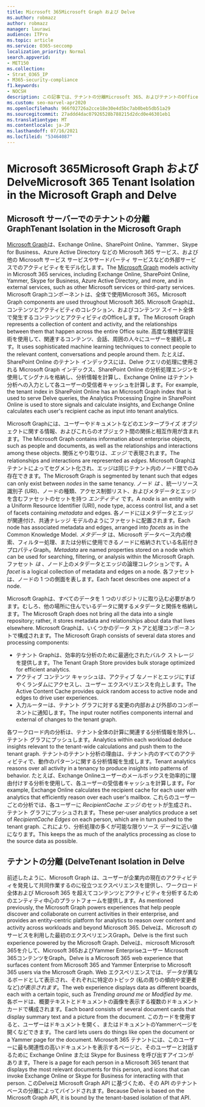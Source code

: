 ```yaml
---
title: Microsoft 365Microsoft Graph および Delve
ms.author: robmazz
author: robmazz
manager: laurawi
audience: ITPro
ms.topic: article
ms.service: O365-seccomp
localization_priority: Normal
search.appverid:
- MET150
ms.collection:
- Strat_O365_IP
- M365-security-compliance
f1.keywords:
- NOCSH
description: この記事では、テナントの分離Microsoft 365、およびテナントのOffice Graphについて説明Delve。
ms.custom: seo-marvel-apr2020
ms.openlocfilehash: 966f02726a2cce18e30e4d5bc7ab0beb5db51a29
ms.sourcegitcommit: 27addd4dac07926528b788215d2dcd0e46301eb1
ms.translationtype: MT
ms.contentlocale: ja-JP
ms.lasthandoff: 07/16/2021
ms.locfileid: "53464087"
---
```

# <a name="microsoft-365-tenant-isolation-in-the-microsoft-graph-and-delve"></a><span data-ttu-id="38a4e-103">Microsoft 365Microsoft Graph および Delve</span><span class="sxs-lookup"><span data-stu-id="38a4e-103">Microsoft 365 Tenant Isolation in the Microsoft Graph and Delve</span></span>

## <a name="tenant-isolation-in-the-microsoft-graph"></a><span data-ttu-id="38a4e-104">Microsoft サーバーでのテナントの分離Graph</span><span class="sxs-lookup"><span data-stu-id="38a4e-104">Tenant Isolation in the Microsoft Graph</span></span>

<span data-ttu-id="38a4e-105">[Microsoft Graph](https://developer.microsoft.com/graph)は、Exchange Online、SharePoint Online、Yammer、Skype for Business、Azure Active Directory などの Microsoft 365 サービス、および他の Microsoft サービス サービスやサードパーティ サービスなどの外部サービスでのアクティビティをモデル化します。</span><span class="sxs-lookup"><span data-stu-id="38a4e-105">The [Microsoft Graph](https://developer.microsoft.com/graph) models activity in Microsoft 365 services, including Exchange Online, SharePoint Online, Yammer, Skype for Business, Azure Active Directory, and more, and in external services, such as other Microsoft services or third-party services.</span></span> <span data-ttu-id="38a4e-106">Microsoft Graphコンポーネントは、全体で使用Microsoft 365。</span><span class="sxs-lookup"><span data-stu-id="38a4e-106">Microsoft Graph components are used throughout Microsoft 365.</span></span> <span data-ttu-id="38a4e-107">Microsoft Graphは、コンテンツとアクティビティのコレクション、およびコンテンツ スイート全体で発生するコンテンツとアクティビティのOfficeします。</span><span class="sxs-lookup"><span data-stu-id="38a4e-107">The Microsoft Graph represents a collection of content and activity, and the relationships between them that happen across the entire Office suite.</span></span> <span data-ttu-id="38a4e-108">高度な機械学習技術を使用して、関連するコンテンツ、会話、周囲の人々にユーザーを接続します。</span><span class="sxs-lookup"><span data-stu-id="38a4e-108">It uses sophisticated machine learning techniques to connect people to the relevant content, conversations and people around them.</span></span> <span data-ttu-id="38a4e-109">たとえば、SharePoint Online のテナント インデックスには、Delve クエリの処理に使用される Microsoft Graph インデックス、SharePoint Online の分析処理エンジンを使用してシグナルを格納し、分析情報を計算し、Exchange Online はテナント分析への入力として各ユーザーの受信者キャッシュを計算します。</span><span class="sxs-lookup"><span data-stu-id="38a4e-109">For example, the tenant index in SharePoint Online has an Microsoft Graph index that is used to serve Delve queries, the Analytics Processing Engine in SharePoint Online is used to store signals and calculate insights, and Exchange Online calculates each user's recipient cache as input into tenant analytics.</span></span>

<span data-ttu-id="38a4e-110">Microsoft Graphには、ユーザーやドキュメントなどのエンタープライズ オブジェクトに関する情報、およびこれらのオブジェクト間の関係と相互作用が含まれます。</span><span class="sxs-lookup"><span data-stu-id="38a4e-110">The Microsoft Graph contains information about enterprise objects, such as people and documents, as well as the relationships and interactions among these objects.</span></span> <span data-ttu-id="38a4e-111">関係とやり取りは、*エッジ* で表現されます。</span><span class="sxs-lookup"><span data-stu-id="38a4e-111">The relationships and interactions are represented as *edges*.</span></span> <span data-ttu-id="38a4e-112">Microsoft Graphはテナントによってセグメント化され、エッジは同じテナント内のノード間でのみ存在できます。</span><span class="sxs-lookup"><span data-stu-id="38a4e-112">The Microsoft Graph is segmented by tenant such that edges can only exist between *nodes* in the same tenancy.</span></span> <span data-ttu-id="38a4e-113">ノード *は* 、統一リソース識別子 (URI)、ノードの種類、アクセス制御リスト、およびメタデータとエッジを含むファセットのセットを持つ *エンティティ* です。</span><span class="sxs-lookup"><span data-stu-id="38a4e-113">A *node* is an entity with a Uniform Resource Identifier (URI), node type, access control list, and a set of facets containing *metadata* and edges.</span></span> <span data-ttu-id="38a4e-114">各ノードにはメタデータとエッジが関連付け、共通ナレッジ モデルのようにファセットに配置されます。</span><span class="sxs-lookup"><span data-stu-id="38a4e-114">Each node has associated metadata and edges, arranged into *facets* as in the Common Knowledge Model.</span></span> <span data-ttu-id="38a4e-115">*メタデータ* は、Microsoft データベース内の検索、フィルター処理、または分析に使用できるノードに格納されている名前付きプロパティGraph。</span><span class="sxs-lookup"><span data-stu-id="38a4e-115">*Metadata* are named properties stored on a node which can be used for searching, filtering, or analysis within the Microsoft Graph.</span></span> <span data-ttu-id="38a4e-116">ファセット *は* 、ノード上のメタデータとエッジの論理コレクションです。</span><span class="sxs-lookup"><span data-stu-id="38a4e-116">A *facet* is a logical collection of metadata and edges on a node.</span></span> <span data-ttu-id="38a4e-117">各ファセットは、ノードの 1 つの側面を表します。</span><span class="sxs-lookup"><span data-stu-id="38a4e-117">Each facet describes one aspect of a node.</span></span> 

<span data-ttu-id="38a4e-118">Microsoft Graphは、すべてのデータを 1 つのリポジトリに取り込む必要があります。むしろ、他の場所に住んでいるデータに関するメタデータと関係を格納します。</span><span class="sxs-lookup"><span data-stu-id="38a4e-118">The Microsoft Graph does not bring all the data into a single repository; rather, it stores metadata and relationships about data that lives elsewhere.</span></span> <span data-ttu-id="38a4e-119">Microsoft Graphは、いくつかのデータ ストアと処理コンポーネントで構成されます。</span><span class="sxs-lookup"><span data-stu-id="38a4e-119">The Microsoft Graph consists of several data stores and processing components:</span></span>

- <span data-ttu-id="38a4e-120">テナント Graphは、効率的な分析のために最適化されたバルク ストレージを提供します。</span><span class="sxs-lookup"><span data-stu-id="38a4e-120">The Tenant Graph Store provides bulk storage optimized for efficient analytics.</span></span>
- <span data-ttu-id="38a4e-121">アクティブ コンテンツ キャッシュは、アクティブ なノードとエッジにすばやくランダムにアクセスし、ユーザー エクスペリエンスを向上します。</span><span class="sxs-lookup"><span data-stu-id="38a4e-121">The Active Content Cache provides quick random access to active node and edges to drive user experiences.</span></span>
- <span data-ttu-id="38a4e-122">入力ルーターは、テナント グラフに対する変更の内部および外部のコンポーネントに通知します。</span><span class="sxs-lookup"><span data-stu-id="38a4e-122">The input router notifies components internal and external of changes to the tenant graph.</span></span>

<span data-ttu-id="38a4e-123">各ワークロード内の分析は、テナント全体の計算に関連する分析情報を除外し、テナント グラフにプッシュします。</span><span class="sxs-lookup"><span data-stu-id="38a4e-123">Analytics within each workload deduce insights relevant to the tenant-wide calculations and push them to the tenant graph.</span></span> <span data-ttu-id="38a4e-124">テナントのテナント分析の理由は、テナント内のすべてのアクティビティで、動作のパターンに関する分析情報を生成します。</span><span class="sxs-lookup"><span data-stu-id="38a4e-124">Tenant analytics reasons over all activity in a tenancy to produce insights into patterns of behavior.</span></span> <span data-ttu-id="38a4e-125">たとえば、Exchange Onlineユーザーのメールボックスを効率的に理由付けする分析を使用して、各ユーザーの受信者キャッシュを計算します。</span><span class="sxs-lookup"><span data-stu-id="38a4e-125">For example, Exchange Online calculates the recipient cache for each user with analytics that efficiently reason over each user's mailbox.</span></span> <span data-ttu-id="38a4e-126">これらのユーザーごとの分析では、各ユーザーに *RecipientCache エッジ* のセットが生成され、テナント グラフにプッシュされます。</span><span class="sxs-lookup"><span data-stu-id="38a4e-126">These per-user analytics produce a set of *RecipientCache Edges* on each person, which are in turn pushed to the tenant graph.</span></span> <span data-ttu-id="38a4e-127">これにより、分析処理の多くが可能な限りソース データに近い値になります。</span><span class="sxs-lookup"><span data-stu-id="38a4e-127">This keeps the as much of the analytics processing as close to the source data as possible.</span></span>

## <a name="tenant-isolation-in-delve"></a><span data-ttu-id="38a4e-128">テナントの分離 (Delve</span><span class="sxs-lookup"><span data-stu-id="38a4e-128">Tenant Isolation in Delve</span></span>

<span data-ttu-id="38a4e-129">前述したように、Microsoft Graph は、ユーザーが企業内の現在のアクティビティを発見して共同作業するのに役立つエクスペリエンスを提供し、ワークロード全体および Microsoft 365 を超えてコンテンツとアクティビティを分析するためのエンティティ中心のプラットフォームを提供します。</span><span class="sxs-lookup"><span data-stu-id="38a4e-129">As mentioned previously, the Microsoft Graph powers experiences that help people discover and collaborate on current activities in their enterprise, and provides an entity-centric platform for analytics to reason over content and activity across workloads and beyond Microsoft 365.</span></span> <span data-ttu-id="38a4e-130">Delveは、Microsoft のサービスを利用した最初のエクスペリエンスGraph。</span><span class="sxs-lookup"><span data-stu-id="38a4e-130">Delve is the first such experience powered by the Microsoft Graph.</span></span>
<span data-ttu-id="38a4e-131">Delveは、microsoft Microsoft 365を介して、Microsoft 365およびYammer Enterpriseユーザー Microsoft 365コンテンツをGraph。</span><span class="sxs-lookup"><span data-stu-id="38a4e-131">Delve is a Microsoft 365 web experience that surfaces content from Microsoft 365 and Yammer Enterprise to Microsoft 365 users via the Microsoft Graph.</span></span> <span data-ttu-id="38a4e-132">Web エクスペリエンスでは、データが異なるボードとして表示され、それぞれに特定のトピック (私の周りの傾向や変更者など)*が表示されます*。</span><span class="sxs-lookup"><span data-stu-id="38a4e-132">The web experience displays data as different boards, each with a certain topic, such as *Trending around me* or *Modified by me*.</span></span> <span data-ttu-id="38a4e-133">各ボードは、概要テキストとドキュメントの画像を表示する複数のドキュメント カードで構成されます。</span><span class="sxs-lookup"><span data-stu-id="38a4e-133">Each board consists of several document cards that display summary text and a picture from the document.</span></span> <span data-ttu-id="38a4e-134">このカードを使用すると、ユーザーはドキュメントを開く、またはドキュメントのYammerページを開くなどできます。</span><span class="sxs-lookup"><span data-stu-id="38a4e-134">The card lets users do things like open the document or a Yammer page for the document.</span></span> <span data-ttu-id="38a4e-135">Microsoft 365 テナントには、このユーザーに最も関連性の高いドキュメントを表示するページと、そのユーザーと対話するために Exchange Online または Skype for Business を呼び出すアイコンがあります。</span><span class="sxs-lookup"><span data-stu-id="38a4e-135">There is a page for each person in a Microsoft 365 tenant that displays the most relevant documents for this person, and icons that can invoke Exchange Online or Skype for Business for interacting with that person.</span></span> <span data-ttu-id="38a4e-136">このDelveは Microsoft Graph API に基づくため、その API のテナント ベースの分離によってバインドされます。</span><span class="sxs-lookup"><span data-stu-id="38a4e-136">Because Delve is based on the Microsoft Graph API, it is bound by the tenant-based isolation of that API.</span></span>